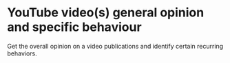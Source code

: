 # YouTube video(s) general opinion and specific behaviour 
Get the overall opinion on a video publications and identify certain recurring behaviors.

